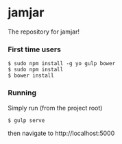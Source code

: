 # jamjar
The repository for jamjar!

### First time users
```
$ sudo npm install -g yo gulp bower
$ sudo npm install
$ bower install
```

### Running
Simply run (from the project root)
```
$ gulp serve
```
then navigate to http://localhost:5000
